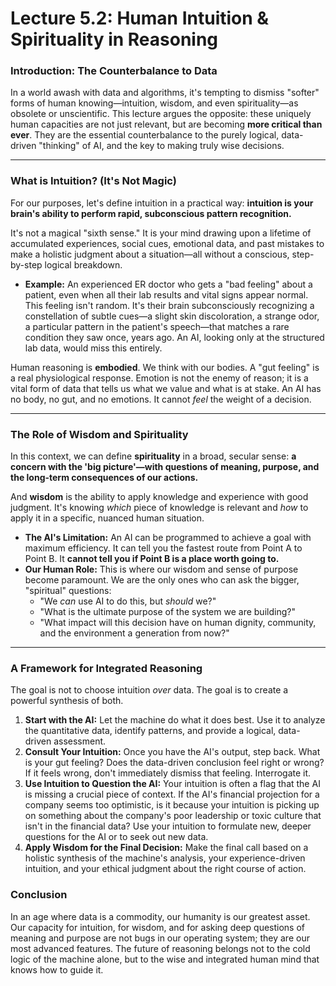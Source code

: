 # Lecture 5.2: Human Intuition & Spirituality in Reasoning

### Introduction: The Counterbalance to Data
In a world awash with data and algorithms, it's tempting to dismiss "softer" forms of human knowing—intuition, wisdom, and even spirituality—as obsolete or unscientific. This lecture argues the opposite: these uniquely human capacities are not just relevant, but are becoming **more critical than ever**. They are the essential counterbalance to the purely logical, data-driven "thinking" of AI, and the key to making truly wise decisions.

---

### What is Intuition? (It's Not Magic)
For our purposes, let's define intuition in a practical way: **intuition is your brain's ability to perform rapid, subconscious pattern recognition.**

It's not a magical "sixth sense." It is your mind drawing upon a lifetime of accumulated experiences, social cues, emotional data, and past mistakes to make a holistic judgment about a situation—all without a conscious, step-by-step logical breakdown.

*   **Example:** An experienced ER doctor who gets a "bad feeling" about a patient, even when all their lab results and vital signs appear normal. This feeling isn't random. It's their brain subconsciously recognizing a constellation of subtle cues—a slight skin discoloration, a strange odor, a particular pattern in the patient's speech—that matches a rare condition they saw once, years ago. An AI, looking only at the structured lab data, would miss this entirely.

Human reasoning is **embodied**. We think with our bodies. A "gut feeling" is a real physiological response. Emotion is not the enemy of reason; it is a vital form of data that tells us what we value and what is at stake. An AI has no body, no gut, and no emotions. It cannot *feel* the weight of a decision.

---

### The Role of Wisdom and Spirituality
In this context, we can define **spirituality** in a broad, secular sense: **a concern with the 'big picture'—with questions of meaning, purpose, and the long-term consequences of our actions.**

And **wisdom** is the ability to apply knowledge and experience with good judgment. It's knowing *which* piece of knowledge is relevant and *how* to apply it in a specific, nuanced human situation.

*   **The AI's Limitation:** An AI can be programmed to achieve a goal with maximum efficiency. It can tell you the fastest route from Point A to Point B. It **cannot tell you if Point B is a place worth going to.**
*   **Our Human Role:** This is where our wisdom and sense of purpose become paramount. We are the only ones who can ask the bigger, "spiritual" questions:
    *   "We *can* use AI to do this, but *should* we?"
    *   "What is the ultimate purpose of the system we are building?"
    *   "What impact will this decision have on human dignity, community, and the environment a generation from now?"

---

### A Framework for Integrated Reasoning
The goal is not to choose intuition *over* data. The goal is to create a powerful synthesis of both.

1.  **Start with the AI:** Let the machine do what it does best. Use it to analyze the quantitative data, identify patterns, and provide a logical, data-driven assessment.
2.  **Consult Your Intuition:** Once you have the AI's output, step back. What is your gut feeling? Does the data-driven conclusion feel right or wrong? If it feels wrong, don't immediately dismiss that feeling. Interrogate it.
3.  **Use Intuition to Question the AI:** Your intuition is often a flag that the AI is missing a crucial piece of context. If the AI's financial projection for a company seems too optimistic, is it because your intuition is picking up on something about the company's poor leadership or toxic culture that isn't in the financial data? Use your intuition to formulate new, deeper questions for the AI or to seek out new data.
4.  **Apply Wisdom for the Final Decision:** Make the final call based on a holistic synthesis of the machine's analysis, your experience-driven intuition, and your ethical judgment about the right course of action.

### Conclusion
In an age where data is a commodity, our humanity is our greatest asset. Our capacity for intuition, for wisdom, and for asking deep questions of meaning and purpose are not bugs in our operating system; they are our most advanced features. The future of reasoning belongs not to the cold logic of the machine alone, but to the wise and integrated human mind that knows how to guide it.
